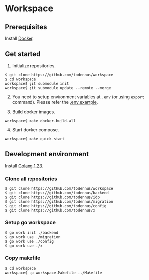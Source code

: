 # Workspace

## Prerequisites

Install [Docker](https://docs.docker.com/engine/install/).

## Get started

1. Initialize repositories.

```shell
$ git clone https://github.com/todennus/workspace
$ cd workspace
workspace$ git submodule init
workspace$ git submodule update --remote --merge
```

2. You need to setup environment variables at `.env` (or using `export` command). Please refer the [.env.example](./.env.example).

3. Build docker images.

```shell
workspace$ make docker-build-all
```

4. Start docker compose.

```shell
workspace$ make quick-start
```

## Development environment


Install [Golang 1.23](https://go.dev/doc/install).

### Clone all repositories

```shell
$ git clone https://github.com/todennus/workspace
$ git clone https://github.com/todennus/backend
$ git clone https://github.com/todennus/idp
$ git clone https://github.com/todennus/migration
$ git clone https://github.com/todennus/config
$ git clone https://github.com/todennus/x
```

### Setup go workspace

```shell
$ go work init ./backend
$ go work use ./migration
$ go work use ./config
$ go work use ./x
```

### Copy makefile

```shell
$ cd workspace
workspace$ cp workspace.Makefile ../Makefile
```
